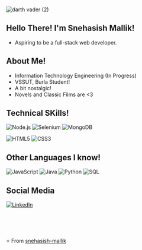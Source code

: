 <br>

![darth vader (2)](https://user-images.githubusercontent.com/73893731/129489535-0e5657b8-fd6a-4de2-beeb-a2f1f17d1e5e.jpg)



Hello There! I'm Snehasish Mallik! 
---------------------------------------------------
- Aspiring to be a full-stack web developer.

About Me!
-----------
- Information Technology Engineering (In Progress)
- VSSUT, Burla Student!
- A bit nostalgic!
- Novels and Classic Films are <3

Technical SKills!
------------------------
![Node.js](https://img.shields.io/badge/-Node.js-222222?style=flat&logo=node.js&logoColor=339933)
![Selenium](https://img.shields.io/badge/-JavaScript-000000?style=flat&logo=selenium)
![MongoDB](https://img.shields.io/badge/-MongoDB-000000?style=flat&logo=MongoDB)

![HTML5](https://img.shields.io/badge/-HTML5-000000?style=flat&logo=html5)
![CSS3](https://img.shields.io/badge/-CSS3-000000?style=flat&logo=css3)



Other Languages I know!
------------------
![JavaScript](https://img.shields.io/badge/-JavaScript-000000?style=flat&logo=javascript)
![Java](https://img.shields.io/badge/-Java-000000?style=flat&logo=java)
![Python](https://img.shields.io/badge/-Python-000000?style=flat&logo=python)
![SQL](https://img.shields.io/badge/-SQL-000000?style=flat&logo=mysql)

Social Media
----------------
[![LinkedIn](https://img.shields.io/badge/LinkedIn-blue?style=flat&logo=linkedin&labelColor=blue)](https://www.linkedin.com/in/snehasish-mallik-063432166/)




<!-- 

##### Some of my favorite open source projects

[![Bitwarden](https://img.shields.io/badge/-Bitwarden-444444?style=flat&logo=bitwarden&logoColor=175DDC)](https://github.com/bitwarden)
 -->

<br>
<br>
<br>

⭐️ From [snehasish-mallik](https://github.com/snehasish-mallik)
